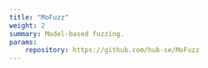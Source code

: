 ```yaml
---
title: "MoFuzz"
weight: 2
summary: Model-based fuzzing.
params:
    repository: https://github.com/hub-se/MoFuzz
---
```

